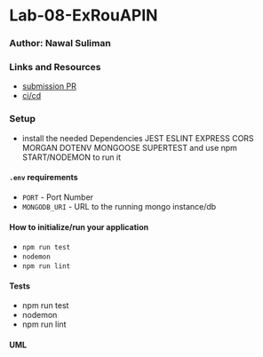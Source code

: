 # Lab-08-ExRouAPIN

### Author: Nawal Suliman 

### Links and Resources
- [submission PR]()
- [ci/cd]()

### Setup
- install the needed Dependencies JEST ESLINT EXPRESS CORS MORGAN DOTENV MONGOOSE SUPERTEST and use npm START/NODEMON to run it 

#### `.env` requirements
- `PORT` - Port Number
- `MONGODB_URI` - URL to the running mongo instance/db

#### How to initialize/run your application 
- `npm run test`
- `nodemon`
- `npm run lint` 

#### Tests
- npm run test
- nodemon  
- npm run lint 

#### UML
